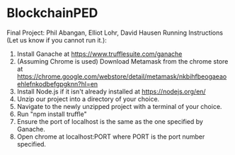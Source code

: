 # BlockchainPED
Final Project: Phil Abangan, Elliot Lohr, David Hausen
Running Instructions (Let us know if you cannot run it.):

1. Install Ganache at https://www.trufflesuite.com/ganache
2. (Assuming Chrome is used) Download Metamask from  the chrome store at https://chrome.google.com/webstore/detail/metamask/nkbihfbeogaeaoehlefnkodbefgpgknn?hl=en
3. Install Node.js if it isn't already installed at https://nodejs.org/en/
4. Unzip our project into a directory of your choice.
5. Navigate to the newly unzipped project with a terminal of your choice.
6. Run "npm install truffle"
7. Ensure the port of localhost is the same as the one specified by Ganache.
8. Open chrome at localhost:PORT where PORT is the port number specified.
